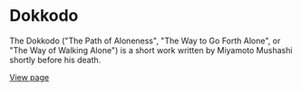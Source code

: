 # Dokkodo
The Dokkodo ("The Path of Aloneness", "The Way to Go Forth Alone", or "The Way of Walking Alone") is a short work written by Miyamoto Mushashi shortly before his death.

[View page](https://dauphineejohn.github.io/dokkodo/)

